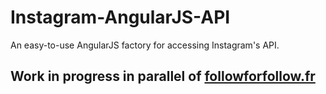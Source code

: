 Instagram-AngularJS-API
=======================

An easy-to-use AngularJS factory for accessing Instagram's API.

## Work in progress in parallel of [followforfollow.fr](https://github.com/r0mdau/followforfollow.fr)